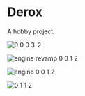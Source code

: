 # Derox
A hobby project.

![0 0 0 3-2](https://user-images.githubusercontent.com/77432892/149153256-8a289e0b-2d49-4881-bebc-2df964738070.jpg)

![engine revamp 0 0 1 2](https://user-images.githubusercontent.com/77432892/149722162-72a2a3b1-1713-487b-a788-5b2e007b0aba.jpg)

![engine 0 0 1 2](https://user-images.githubusercontent.com/77432892/149950764-bb493798-1d58-421b-bb97-a64020340119.jpg)

![0 1 1 2](https://user-images.githubusercontent.com/77432892/168037037-41930a93-db10-4af3-a2aa-b88591dbdf57.jpg)
